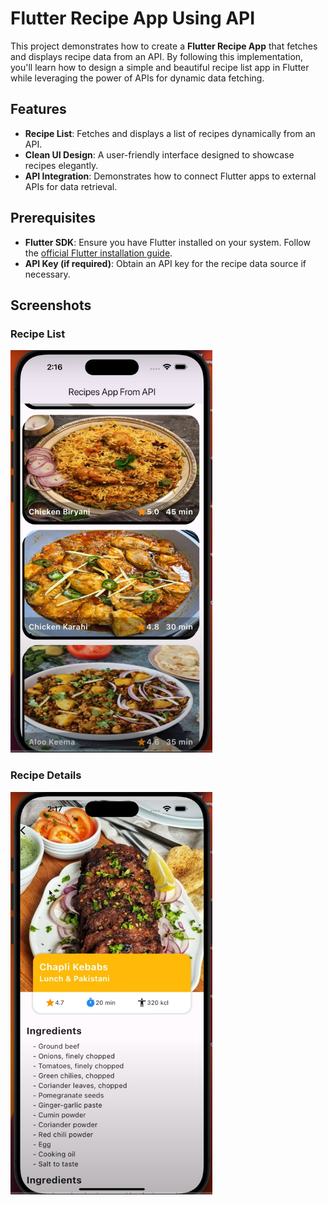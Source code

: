# Flutter Recipe App Using API

This project demonstrates how to create a **Flutter Recipe App** that fetches and displays recipe data from an API. By following this implementation, you'll learn how to design a simple and beautiful recipe list app in Flutter while leveraging the power of APIs for dynamic data fetching.

## Features

- **Recipe List**: Fetches and displays a list of recipes dynamically from an API.
- **Clean UI Design**: A user-friendly interface designed to showcase recipes elegantly.
- **API Integration**: Demonstrates how to connect Flutter apps to external APIs for data retrieval.

## Prerequisites

- **Flutter SDK**: Ensure you have Flutter installed on your system. Follow the [official Flutter installation guide](https://docs.flutter.dev/get-started/install).
- **API Key (if required)**: Obtain an API key for the recipe data source if necessary.

## Screenshots

### Recipe List
![Recipe List](Screenshot/1.png)

### Recipe Details
![Recipe Details](Screenshot/2.png)
